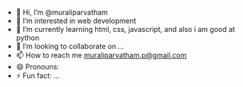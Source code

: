 - 👋 Hi, I’m @muraliparvatham
- 👀 I’m interested in web development
- 🌱 I’m currently learning html, css, javascript, and also i am good at python
- 💞️ I’m looking to collaborate on ...
- 📫 How to reach me muraliparvatham.p@gmail.com
- 😄 Pronouns: 
- ⚡ Fun fact: ...

<!---
muraliparvatham/muraliparvatham is a ✨ special ✨ repository because its `README.md` (this file) appears on your GitHub profile.
You can click the Preview link to take a look at your changes.
--->
